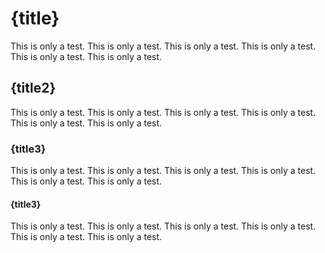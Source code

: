 # {title}

This is only a test. This is only a test. This is only a test. This is only a test. This is only a test. This is only a test.

## {title2}

This is only a test. This is only a test. This is only a test. This is only a test. This is only a test. This is only a test.

### {title3}

This is only a test. This is only a test. This is only a test. This is only a test. This is only a test. This is only a test.

#### {title3}

This is only a test. This is only a test. This is only a test. This is only a test. This is only a test. This is only a test.
